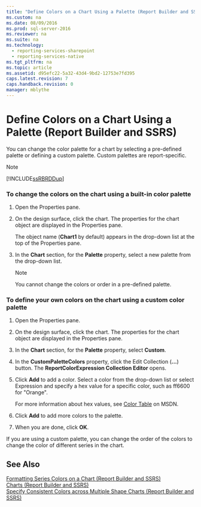 ```yaml
---
title: "Define Colors on a Chart Using a Palette (Report Builder and SSRS)"
ms.custom: na
ms.date: 08/09/2016
ms.prod: sql-server-2016
ms.reviewer: na
ms.suite: na
ms.technology: 
  - reporting-services-sharepoint
  - reporting-services-native
ms.tgt_pltfrm: na
ms.topic: article
ms.assetid: d95efc22-5a32-43d4-9bd2-12753e7fd395
caps.latest.revision: 7
caps.handback.revision: 0
manager: mblythe
---
```

# Define Colors on a Chart Using a Palette (Report Builder and SSRS)
You can change the color palette for a chart by selecting a pre-defined palette or defining a custom palette. Custom palettes are report-specific.  
  
> [!NOTE]  
>  [!INCLUDE[ssRBRDDup](../../Topics/TopicNameContainA/tokens/ssRBRDDup_md.md)]  
  
### To change the colors on the chart using a built-in color palette  
  
1.  Open the Properties pane.  
  
2.  On the design surface, click the chart. The properties for the chart object are displayed in the Properties pane.  
  
     The object name (**Chart1** by default) appears in the drop-down list at the top of the Properties pane.  
  
3.  In the **Chart** section, for the **Palette** property, select a new palette from the drop-down list.  
  
    > [!NOTE]  
    >  You cannot change the colors or order in a pre-defined palette.  
  
### To define your own colors on the chart using a custom color palette  
  
1.  Open the Properties pane.  
  
2.  On the design surface, click the chart. The properties for the chart object are displayed in the Properties pane.  
  
3.  In the **Chart** section, for the **Palette** property, select **Custom**.  
  
4.  In the **CustomPaletteColors** property, click the Edit Collection (**…**) button. The **ReportColorExpression Collection Editor** opens.  
  
5.  Click **Add** to add a color. Select a color from the drop-down list or select Expression and specify a hex value for a specific color, such as ff6600 for "Orange".  
  
     For more information about hex values, see [Color Table](http://go.microsoft.com/fwlink/?linkid=9258) on MSDN.  
  
6.  Click **Add** to add more colors to the palette.  
  
7.  When you are done, click **OK**.  
  
 If you are using a custom palette, you can change the order of the colors to change the color of different series in the chart.  
  
## See Also  
 [Formatting Series Colors on a Chart (Report Builder and SSRS)](../../Topics/TopicNameContainA/Formatting-Series-Colors-on-a-Chart--Report-Builder-and-SSRS-.md)   
 [Charts (Report Builder and SSRS)](../../Topics/TopicNameNotContainA/Charts--Report-Builder-and-SSRS-.md)   
 [Specify Consistent Colors across Multiple Shape Charts (Report Builder and SSRS)](../../Topics/TopicNameNotContainA/Specify-Consistent-Colors-across-Multiple-Shape-Charts--Report-Builder-and-SSRS-.md)